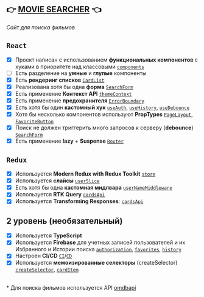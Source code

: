 ## 👉 [**MOVIE SEARCHER**](https://aston-trainee.netlify.app/) 👈
*Сайт для поиска фильмов*
## `React`
- [x] Проект написан с использованием **функциональных компонентов** с хуками в приоритете над классовыми [`components`](./src/components)
- [ ] Есть разделение на **умные** и **глупые** компоненты
- [x] Есть **рендеринг списков** [`CardList`](./src/components/CardList/CardList.tsx)
- [x] Реализована хотя бы одна **форма** [`SearchForm`](./src/components/SearchForm/SearchForm.tsx)
- [x] Есть применение **Контекст API** [`themeContext`](./src/utils/themeContext.tsx)
- [x] Есть применение **предохранителя** [`ErrorBoundary`](./src/index.tsx#L21)
- [x] Есть хотя бы один **кастомный хук** [`useAuth`](./src/hooks/useAuth.ts), [`useHistory`](./src/hooks/useHistory.ts), [`useDebounce`](./src/hooks/useDebounce.ts)
- [x] Хотя бы несколько компонентов используют **PropTypes** [`PageLayout`](./src/components/PageLayout/PageLayout.tsx), [`FavoriteButton`](./src/components/FavoriteButton/FavoriteButton.tsx)
- [x] Поиск не должен триггерить много запросов к серверу (**debounce**) [`SearchForm`](./src/components/SearchForm/SearchForm.tsx#L47)
- [x] Есть применение **lazy** + **Suspense** [`Router`](./src/app/routing/Router.tsx)
## `Redux`
- [x] Используется **Modern Redux with Redux Toolkit** [`store`](./src/app/store.ts)
- [x] Используется **слайсы** [`userSlice`](./src/app/reducers/userSlice.ts)
- [x] Есть хотя бы одна **кастомная мидлвара** [`userNameMiddleware`](./src/app/middleware/userNameMiddleware.ts)
- [x] Используется **RTK Query** [`cardsApi`](./src/api/cardsApi.ts)
- [x] Используется **Transforming Responses**: [`cardsApi`](./src/api/cardsApi.ts)
## 2 уровень (необязательный)
- [x] Используется **TypeScript**
- [x] Используется **Firebase** для учетных записей пользователей и их Избранного и Истории поиска [`authorization`](./src/hooks/useAuth.ts#L44), [`favorites`](./src/hooks/useFavoriteCards.ts#L31), [`history`](./src/hooks/useHistory.ts#L36)
- [x] Настроен **CI/CD** [`CI`](./.github/workflows/lint.yml)/[`CD`](https://lovely-melomakarona-d54888.netlify.app/)
- [x] Используется **мемоизированные селекторы** (createSelector) [`createSelector`](./src/utils/redux.ts), [`cardItem`](./src/components/CardItem/CardItem.tsx#L47)

\
\* Для поиска фильмов используется API [omdbapi](https://www.omdbapi.com/)
